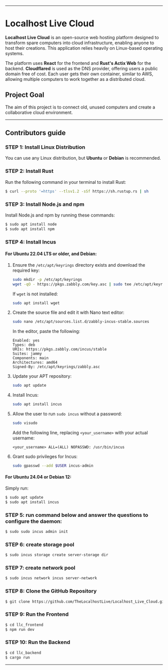 
---

# Localhost Live Cloud

**Localhost Live Cloud** is an open-source web hosting platform designed to transform spare computers into cloud infrastructure, enabling anyone to host their creations. This application relies heavily on Linux-based operating systems.

The platform uses **React** for the frontend and **Rust's Actix Web** for the backend. **Cloudflared** is used as the DNS provider, offering users a public domain free of cost. Each user gets their own container, similar to AWS, allowing multiple computers to work together as a distributed cloud.

## Project Goal

The aim of this project is to connect old, unused computers and create a collaborative cloud environment.

---

## Contributors guide

### STEP 1: Install Linux Distribution

You can use any Linux distribution, but **Ubuntu** or **Debian** is recommended.

### STEP 2: Install Rust

Run the following command in your terminal to install Rust:
```bash
$ curl --proto '=https' --tlsv1.2 -sSf https://sh.rustup.rs | sh
```

### STEP 3: Install Node.js and npm

Install Node.js and npm by running these commands:
```bash
$ sudo apt install node
$ sudo apt install npm
```

### STEP 4: Install Incus

#### For Ubuntu 22.04 LTS or older, and Debian:

1. Ensure the `/etc/apt/keyrings` directory exists and download the required key:
   ```bash
   sudo mkdir -p /etc/apt/keyrings
   wget -qO - https://pkgs.zabbly.com/key.asc | sudo tee /etc/apt/keyrings/zabbly.asc
   ```

   If `wget` is not installed:
   ```bash
   sudo apt install wget
   ```

2. Create the source file and edit it with Nano text editor:
   ```bash
   sudo nano /etc/apt/sources.list.d/zabbly-incus-stable.sources
   ```

   In the editor, paste the following:
   ```
   Enabled: yes
   Types: deb
   URIs: https://pkgs.zabbly.com/incus/stable
   Suites: jammy
   Components: main
   Architectures: amd64
   Signed-By: /etc/apt/keyrings/zabbly.asc
   ```

3. Update your APT repository:
   ```bash
   sudo apt update
   ```

4. Install Incus:
   ```bash
   sudo apt install incus
   ```

5. Allow the user to run `sudo incus` without a password:
   ```bash
   sudo visudo
   ```

   Add the following line, replacing `<your_username>` with your actual username:
   ```
   <your_username> ALL=(ALL) NOPASSWD: /usr/bin/incus
   ```

6. Grant sudo privileges for Incus:
   ```bash
   sudo gpasswd --add $USER incus-admin
   ```

#### For Ubuntu 24.04 or Debian 12:

Simply run:
```bash
$ sudo apt update
$ sudo apt install incus
```

### STEP 5: run command below and answer the questions to configure the daemon:

```bash
$ sudo sudo incus admin init
```


### STEP 6: create storage pool

```bash
$ sudo incus storage create server-storage dir
```


### STEP 7: create network pool

```bash
$ sudo incus network incus server-network
```

### STEP 8: Clone the GitHub Repository

```bash
$ git clone https://github.com/TheLocalhostLive/Localhost_Live_Cloud.git
```

### STEP 9: Run the Frontend

```bash
$ cd llc_frontend
$ npm run dev
```

### STEP 10: Run the Backend

```bash
$ cd llc_backend
$ cargo run
```

---
